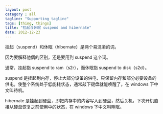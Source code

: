 ```yaml
---
layout: post
category : all
tagline: "Supporting tagline"
tags: [thing, things]
title: "挂起与休眠 suspend and hibernate"
date: 2012-12-23
---
```

挂起（suspend）和休眠（hibernate）是两个易混淆的词。    
    
因为要解释他俩的区别，还是要用到 suspend 这个词。    
    
通常，挂起指 suspend to ram（s2r），而休眠指 suspend to disk（s2d）。    
    
suspend 是挂起到内存，停止大部分设备的供电，只保留内存和部分必要设备的供电，使整个系统处于低能耗状态，通常敲下键盘就能唤醒了，在 windows 下中文叫待机。    
    
hibernate 是挂起到硬盘，即把内存中的内容写入到硬盘，然后关机，下次开机直接从硬盘恢复之前使用中的状态，在 windows 下中文叫睡眠。